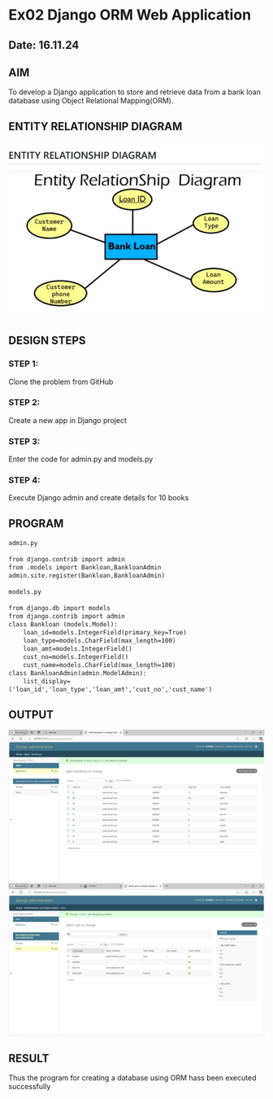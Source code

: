 # Ex02 Django ORM Web Application
## Date: 16.11.24

## AIM
To develop a Django application to store and retrieve data from a bank loan database using Object Relational Mapping(ORM).

## ENTITY RELATIONSHIP DIAGRAM
![alt text](<WhatsApp Image 2024-11-18 at 09.28.18_255a3614.jpg>)

## DESIGN STEPS

### STEP 1:
Clone the problem from GitHub

### STEP 2:
Create a new app in Django project

### STEP 3:
Enter the code for admin.py and models.py

### STEP 4:
Execute Django admin and create details for 10 books

## PROGRAM
```
admin.py 

from django.contrib import admin
from .models import Bankloan,BankloanAdmin
admin.site.register(Bankloan,BankloanAdmin)

models.py

from django.db import models
from django.contrib import admin
class Bankloan (models.Model):
    loan_id=models.IntegerField(primary_key=True)
    loan_type=models.CharField(max_length=100)
    loan_amt=models.IntegerField()
    cust_no=models.IntegerField()
    cust_name=models.CharField(max_length=100)
class BankloanAdmin(admin.ModelAdmin):
    list_display=('loan_id','loan_type','loan_amt','cust_no','cust_name')

```
## OUTPUT
![alt text](<Screenshot 2024-11-18 091034.png>)
![alt text]({E004912B-AECB-4C8F-BF08-B81CD6715437}-1.png)

## RESULT
Thus the program for creating a database using ORM hass been executed successfully

